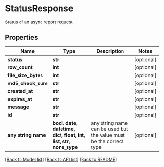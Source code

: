# StatusResponse

Status of an async report request

## Properties
Name | Type | Description | Notes
------------ | ------------- | ------------- | -------------
**status** | **str** |  | [optional] 
**row_count** | **int** |  | [optional] 
**file_size_bytes** | **int** |  | [optional] 
**md5_check_sum** | **str** |  | [optional] 
**created_at** | **str** |  | [optional] 
**expires_at** | **str** |  | [optional] 
**message** | **str** |  | [optional] 
**id** | **str** |  | [optional] 
**any string name** | **bool, date, datetime, dict, float, int, list, str, none_type** | any string name can be used but the value must be the correct type | [optional]

[[Back to Model list]](../README.md#documentation-for-models) [[Back to API list]](../README.md#documentation-for-api-endpoints) [[Back to README]](../README.md)


